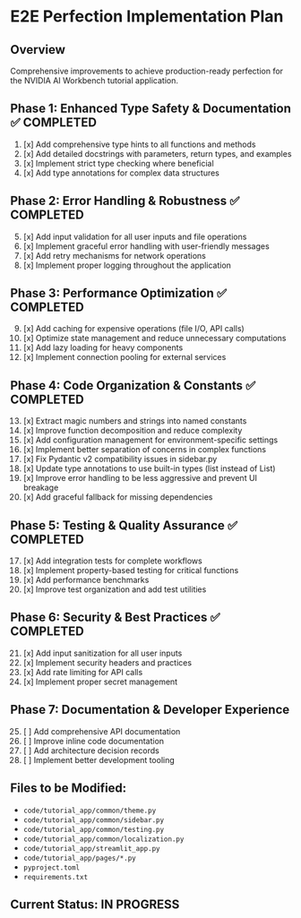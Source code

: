 # E2E Perfection Implementation Plan

## Overview
Comprehensive improvements to achieve production-ready perfection for the NVIDIA AI Workbench tutorial application.

## Phase 1: Enhanced Type Safety & Documentation ✅ COMPLETED
1. [x] Add comprehensive type hints to all functions and methods
2. [x] Add detailed docstrings with parameters, return types, and examples
3. [x] Implement strict type checking where beneficial
4. [x] Add type annotations for complex data structures

## Phase 2: Error Handling & Robustness ✅ COMPLETED
5. [x] Add input validation for all user inputs and file operations
6. [x] Implement graceful error handling with user-friendly messages
7. [x] Add retry mechanisms for network operations
8. [x] Implement proper logging throughout the application

## Phase 3: Performance Optimization ✅ COMPLETED
9. [x] Add caching for expensive operations (file I/O, API calls)
10. [x] Optimize state management and reduce unnecessary computations
11. [x] Add lazy loading for heavy components
12. [x] Implement connection pooling for external services

## Phase 4: Code Organization & Constants ✅ COMPLETED
13. [x] Extract magic numbers and strings into named constants
14. [x] Improve function decomposition and reduce complexity
15. [x] Add configuration management for environment-specific settings
16. [x] Implement better separation of concerns in complex functions
17. [x] Fix Pydantic v2 compatibility issues in sidebar.py
18. [x] Update type annotations to use built-in types (list instead of List)
19. [x] Improve error handling to be less aggressive and prevent UI breakage
20. [x] Add graceful fallback for missing dependencies

## Phase 5: Testing & Quality Assurance ✅ COMPLETED
17. [x] Add integration tests for complete workflows
18. [x] Implement property-based testing for critical functions
19. [x] Add performance benchmarks
20. [x] Improve test organization and add test utilities

## Phase 6: Security & Best Practices ✅ COMPLETED
21. [x] Add input sanitization for all user inputs
22. [x] Implement security headers and practices
23. [x] Add rate limiting for API calls
24. [x] Implement proper secret management

## Phase 7: Documentation & Developer Experience
25. [ ] Add comprehensive API documentation
26. [ ] Improve inline code documentation
27. [ ] Add architecture decision records
28. [ ] Implement better development tooling

## Files to be Modified:
- `code/tutorial_app/common/theme.py`
- `code/tutorial_app/common/sidebar.py`
- `code/tutorial_app/common/testing.py`
- `code/tutorial_app/common/localization.py`
- `code/tutorial_app/streamlit_app.py`
- `code/tutorial_app/pages/*.py`
- `pyproject.toml`
- `requirements.txt`

## Current Status: IN PROGRESS
